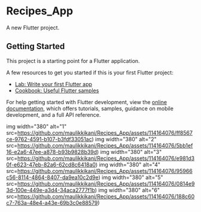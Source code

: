 # Recipes_App

A new Flutter project.

## Getting Started

This project is a starting point for a Flutter application.

A few resources to get you started if this is your first Flutter project:

- [Lab: Write your first Flutter app](https://docs.flutter.dev/get-started/codelab)
- [Cookbook: Useful Flutter samples](https://docs.flutter.dev/cookbook)

For help getting started with Flutter development, view the
[online documentation](https://docs.flutter.dev/), which offers tutorials,
samples, guidance on mobile development, and a full API reference.

img width="380" alt="1" src=https://github.com/maulikkikani/Recipes_App/assets/114164076/ff8567ce-9762-4591-b107-b3fdf33051ac)
img width="380" alt="2" src=https://github.com/maulikkikani/Recipes_App/assets/114164076/5bb1ef16-e2a6-47ee-a878-b93b9828b39d)
img width="380" alt="3" src=https://github.com/maulikkikani/Recipes_App/assets/114164076/e981d30f-e623-47eb-82a6-62cd8c6418a0)
img width="380" alt="4" src=https://github.com/maulikkikani/Recipes_App/assets/114164076/95966c56-8114-4864-8407-da9ea10c2d9e)
img width="380" alt="5" src=https://github.com/maulikkikani/Recipes_App/assets/114164076/0814e93d-100e-449e-a3d4-34aca2777f1b)
img width="380" alt="6" src=https://github.com/maulikkikani/Recipes_App/assets/114164076/188c60c7-763a-48e4-a43e-69b3c0e88579)


